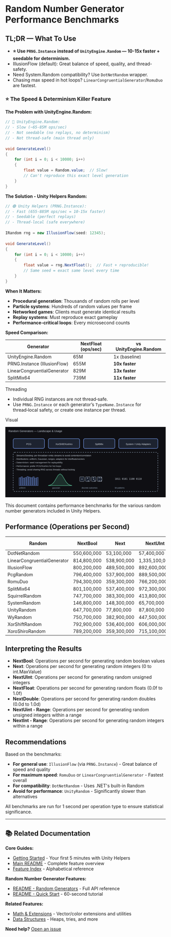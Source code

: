 # Random Number Generator Performance Benchmarks

## TL;DR — What To Use

- **⭐ Use `PRNG.Instance` instead of `UnityEngine.Random` — 10-15x faster + seedable for determinism.**
- IllusionFlow (default): Great balance of speed, quality, and thread-safety.
- Need System.Random compatibility? Use `DotNetRandom` wrapper.
- Chasing max speed in hot loops? `LinearCongruentialGenerator`/`RomuDuo` are fastest.

### ⭐ The Speed & Determinism Killer Feature

**The Problem with UnityEngine.Random:**

```csharp
// 🔴 UnityEngine.Random:
// - Slow (~65-85M ops/sec)
// - Not seedable (no replays, no determinism)
// - Not thread-safe (main thread only)

void GenerateLevel()
{
    for (int i = 0; i < 10000; i++)
    {
        float value = Random.value;  // Slow!
        // Can't reproduce this exact level generation
    }
}
```

**The Solution - Unity Helpers Random:**

```csharp
// 🟢 Unity Helpers (PRNG.Instance):
// - Fast (655-885M ops/sec = 10-15x faster)
// - Seedable (perfect replays)
// - Thread-local (safe everywhere)

IRandom rng = new IllusionFlow(seed: 12345);

void GenerateLevel()
{
    for (int i = 0; i < 10000; i++)
    {
        float value = rng.NextFloat();  // Fast + reproducible!
        // Same seed = exact same level every time
    }
}
```

**When It Matters:**

- **Procedural generation**: Thousands of random rolls per level
- **Particle systems**: Hundreds of random values per frame
- **Networked games**: Clients must generate identical results
- **Replay systems**: Must reproduce exact gameplay
- **Performance-critical loops**: Every microsecond counts

**Speed Comparison:**

| Generator                    | NextFloat (ops/sec) | vs UnityEngine.Random |
| ---------------------------- | ------------------- | --------------------- |
| UnityEngine.Random           | 65M                 | 1x (baseline)         |
| PRNG.Instance (IllusionFlow) | 655M                | **10x faster**        |
| LinearCongruentialGenerator  | 829M                | **13x faster**        |
| SplitMix64                   | 739M                | **11x faster**        |

Threading

- Individual RNG instances are not thread‑safe.
- Use `PRNG.Instance` or each generator’s `TypeName.Instance` for thread‑local safety, or create one instance per thread.

Visual

![Random Generators](Images/random_generators.svg)

This document contains performance benchmarks for the various random number generators included in Unity Helpers.

## Performance (Operations per Second)

<!-- RANDOM_BENCHMARKS_START -->

| Random                      | NextBool    | Next        | NextUInt      | NextFloat   | NextDouble  | NextUint - Range | NextInt - Range |
| --------------------------- | ----------- | ----------- | ------------- | ----------- | ----------- | ---------------- | --------------- |
| DotNetRandom                | 550,600,000 | 53,100,000  | 57,400,000    | 45,600,000  | 26,900,000  | 53,700,000       | 53,900,000      |
| LinearCongruentialGenerator | 814,800,000 | 538,900,000 | 1,335,100,000 | 184,700,000 | 296,500,000 | 591,500,000      | 508,400,000     |
| IllusionFlow                | 800,200,000 | 489,500,000 | 892,600,000   | 167,600,000 | 268,200,000 | 444,600,000      | 396,100,000     |
| PcgRandom                   | 796,400,000 | 537,900,000 | 889,500,000   | 184,300,000 | 291,400,000 | 456,500,000      | 412,000,000     |
| RomuDuo                     | 794,300,000 | 359,300,000 | 766,200,000   | 167,200,000 | 191,600,000 | 446,000,000      | 397,600,000     |
| SplitMix64                  | 801,100,000 | 537,400,000 | 972,300,000   | 183,800,000 | 296,600,000 | 487,500,000      | 446,600,000     |
| SquirrelRandom              | 747,700,000 | 383,300,000 | 413,800,000   | 172,300,000 | 204,800,000 | 330,200,000      | 314,200,000     |
| SystemRandom                | 146,800,000 | 148,300,000 | 65,700,000    | 132,500,000 | 139,500,000 | 59,800,000       | 61,300,000      |
| UnityRandom                 | 647,700,000 | 77,800,000  | 87,800,000    | 62,100,000  | 39,500,000  | 81,500,000       | 82,400,000      |
| WyRandom                    | 750,700,000 | 382,900,000 | 447,500,000   | 166,800,000 | 191,700,000 | 296,800,000      | 281,100,000     |
| XorShiftRandom              | 792,900,000 | 536,400,000 | 606,000,000   | 184,100,000 | 287,300,000 | 442,800,000      | 391,200,000     |
| XoroShiroRandom             | 789,200,000 | 359,300,000 | 715,100,000   | 167,300,000 | 192,500,000 | 428,900,000      | 383,500,000     |

<!-- RANDOM_BENCHMARKS_END -->

## Interpreting the Results

- **NextBool**: Operations per second for generating random boolean values
- **Next**: Operations per second for generating random integers (0 to int.MaxValue)
- **NextUInt**: Operations per second for generating random unsigned integers
- **NextFloat**: Operations per second for generating random floats (0.0f to 1.0f)
- **NextDouble**: Operations per second for generating random doubles (0.0d to 1.0d)
- **NextUint - Range**: Operations per second for generating random unsigned integers within a range
- **NextInt - Range**: Operations per second for generating random integers within a range

## Recommendations

Based on the benchmarks:

- **For general use**: `IllusionFlow` (via `PRNG.Instance`) - Great balance of speed and quality
- **For maximum speed**: `RomuDuo` or `LinearCongruentialGenerator` - Fastest overall
- **For compatibility**: `DotNetRandom` - Uses .NET's built-in Random
- **Avoid for performance**: `UnityRandom` - Significantly slower than alternatives

All benchmarks are run for 1 second per operation type to ensure statistical significance.

---

## 📚 Related Documentation

**Core Guides:**

- [Getting Started](GETTING_STARTED.md) - Your first 5 minutes with Unity Helpers
- [Main README](../README.md) - Complete feature overview
- [Feature Index](INDEX.md) - Alphabetical reference

**Random Number Generator Features:**

- [README - Random Generators](../README.md#random-number-generators) - Full API reference
- [README - Quick Start](../README.md#random-number-generation) - 60-second tutorial

**Related Features:**

- [Math & Extensions](MATH_AND_EXTENSIONS.md) - Vector/color extensions and utilities
- [Data Structures](DATA_STRUCTURES.md) - Heaps, tries, and more

**Need help?** [Open an issue](https://github.com/wallstop/unity-helpers/issues)
